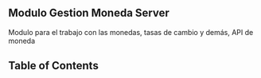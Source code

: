 ## Modulo Gestion Moneda Server

Modulo para el trabajo con las monedas, tasas de cambio y demás, API de moneda

## Table of Contents